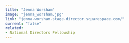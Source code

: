 ```yaml
---
title: "Jenna Worsham"
image: "jenna_worsham.jpg"
link: "jenna-worsham-stage-director.squarespace.com/"
current: "false"
related:
- National Directors Fellowship
---
```


